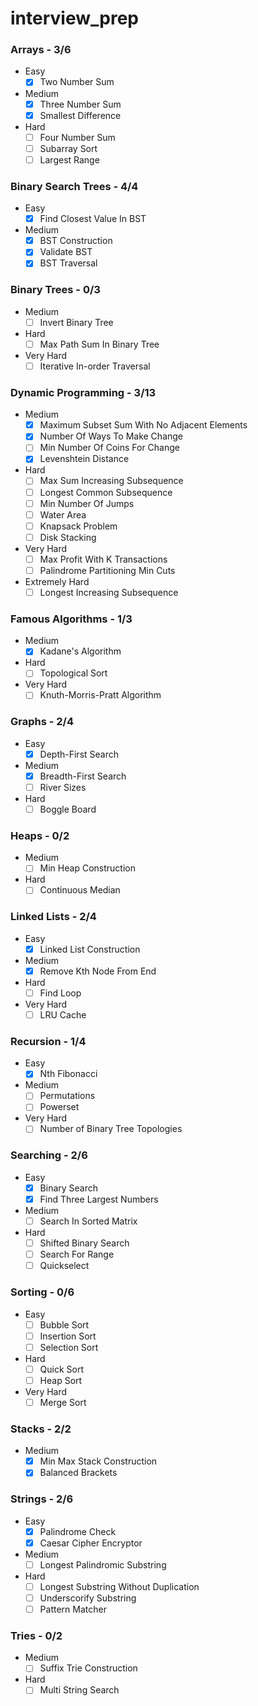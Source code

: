 # interview_prep

### Arrays - 3/6
- Easy
    - [x] Two Number Sum
- Medium
    - [x] Three Number Sum
    - [x] Smallest Difference
- Hard
    - [ ] Four Number Sum
    - [ ] Subarray Sort
    - [ ] Largest Range

### Binary Search Trees - 4/4
- Easy
    - [x] Find Closest Value In BST
- Medium
    - [x] BST Construction
    - [x] Validate BST
    - [x] BST Traversal

### Binary Trees - 0/3
- Medium
    - [ ] Invert Binary Tree
- Hard
    - [ ] Max Path Sum In Binary Tree
- Very Hard
    - [ ] Iterative In-order Traversal
    
### Dynamic Programming - 3/13
- Medium
    - [x] Maximum Subset Sum With No Adjacent Elements
    - [x] Number Of Ways To Make Change
    - [ ] Min Number Of Coins For Change
    - [x] Levenshtein Distance
- Hard
    - [ ] Max Sum Increasing Subsequence
    - [ ] Longest Common Subsequence
    - [ ] Min Number Of Jumps
    - [ ] Water Area
    - [ ] Knapsack Problem
    - [ ] Disk Stacking
- Very Hard
    - [ ] Max Profit With K Transactions
    - [ ] Palindrome Partitioning Min Cuts
- Extremely Hard
    - [ ] Longest Increasing Subsequence

### Famous Algorithms - 1/3
- Medium
    - [x] Kadane's Algorithm
- Hard
    - [ ] Topological Sort
- Very Hard
    - [ ] Knuth-Morris-Pratt Algorithm
    
### Graphs - 2/4
- Easy
    - [x] Depth-First Search
- Medium
    - [x] Breadth-First Search
    - [ ] River Sizes
- Hard
    - [ ] Boggle Board
    
### Heaps - 0/2
- Medium
    - [ ] Min Heap Construction
- Hard
    - [ ] Continuous Median
    
### Linked Lists - 2/4
- Easy
    - [x] Linked List Construction
- Medium
    - [x] Remove Kth Node From End
- Hard
    - [ ] Find Loop
- Very Hard
    - [ ] LRU Cache
    
### Recursion - 1/4
- Easy
    - [x] Nth Fibonacci
- Medium
    - [ ] Permutations
    - [ ] Powerset
- Very Hard
    - [ ] Number of Binary Tree Topologies
    
### Searching - 2/6
- Easy
    - [x] Binary Search
    - [x] Find Three Largest Numbers
- Medium
    - [ ] Search In Sorted Matrix
- Hard
    - [ ] Shifted Binary Search
    - [ ] Search For Range
    - [ ] Quickselect

### Sorting - 0/6
- Easy
    - [ ] Bubble Sort
    - [ ] Insertion Sort
    - [ ] Selection Sort
- Hard
    - [ ] Quick Sort
    - [ ] Heap Sort
- Very Hard
    - [ ] Merge Sort
    
### Stacks - 2/2
- Medium
    - [x] Min Max Stack Construction
    - [x] Balanced Brackets

### Strings - 2/6
- Easy
    - [x] Palindrome Check
    - [x] Caesar Cipher Encryptor
- Medium
    - [ ] Longest Palindromic Substring
- Hard
    - [ ] Longest Substring Without Duplication
    - [ ] Underscorify Substring
    - [ ] Pattern Matcher

### Tries - 0/2
- Medium
    - [ ] Suffix Trie Construction
- Hard
    - [ ] Multi String Search
